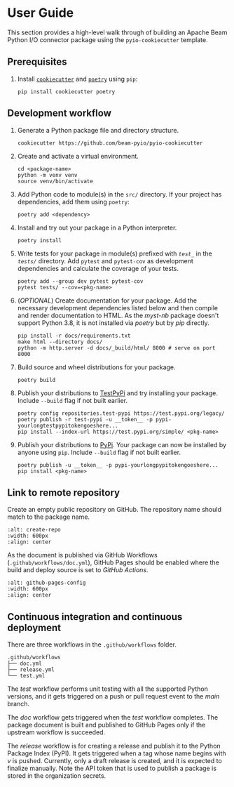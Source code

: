# User Guide

This section provides a high-level walk through of building an Apache Beam Python I/O connector package using the `pyio-cookiecutter` template.

## Prerequisites

1. Install [`cookiecutter`](https://cookiecutter.readthedocs.io/en/1.7.2/) and [`poetry`](https://python-poetry.org/) using `pip`:

    ```{prompt} bash
    pip install cookiecutter poetry
    ```

## Development workflow

1. Generate a Python package file and directory structure.

    ```{prompt} bash
    cookiecutter https://github.com/beam-pyio/pyio-cookiecutter
    ```

2. Create and activate a virtual environment.

    ```{prompt} bash
    cd <package-name>
    python -m venv venv
    source venv/bin/activate
    ```

3. Add Python code to module(s) in the `src/` directory. If your project has dependencies, add them using `poetry`:

    ```{prompt} bash
    poetry add <dependency>
    ```

4. Install and try out your package in a Python interpreter.

    ```{prompt} bash
    poetry install
    ```

5. Write tests for your package in module(s) prefixed with *`test_`* in the *`tests/`* directory. Add `pytest` and `pytest-cov` as development dependencies and calculate the coverage of your tests.

    ```{prompt} bash
    poetry add --group dev pytest pytest-cov
    pytest tests/ --cov=<pkg-name>
    ```

6. (*OPTIONAL*) Create documentation for your package. Add the necessary development dependencies listed below and then compile and render documentation to HTML. As the *myst-nb* package doesn't support Python 3.8, it is not installed via *poetry* but by *pip* directly.

    ```{prompt} bash
    pip install -r docs/requirements.txt
    make html --directory docs/
    python -m http.server -d docs/_build/html/ 8000 # serve on port 8000
    ```

7. Build source and wheel distributions for your package.

    ```{prompt} bash
    poetry build
    ```

8. Publish your distributions to [TestPyPi](https://test.pypi.org/) and try installing your package. Include `--build` flag if not built earlier.

    ```{prompt} bash
    poetry config repositories.test-pypi https://test.pypi.org/legacy/
    poetry publish -r test-pypi -u __token__ -p pypi-yourlongtestpypitokengoeshere...
    pip install --index-url https://test.pypi.org/simple/ <pkg-name>
    ```

9. Publish your distributions to [PyPi](https://pypi.org/). Your package can now be installed by anyone using `pip`.  Include `--build` flag if not built earlier.

    ```{prompt} bash
    poetry publish -u __token__ -p pypi-yourlongpypitokengoeshere...
    pip install <pkg-name>
    ```

## Link to remote repository

Create an empty public repository on GitHub. The repository name should match to the package name.

```{image} _static/create-repo.png
:alt: create-repo
:width: 600px
:align: center
```

As the document is published via GitHub Workflows (`.github/workflows/doc.yml`), GitHub Pages should be enabled where the build and deploy source is set to *GitHub Actions*.

```{image} _static/github-pages.png
:alt: github-pages-config
:width: 600px
:align: center
```

## Continuous integration and continuous deployment

There are three workflows in the `.github/workflows` folder.

```text
.github/workflows
├── doc.yml
├── release.yml
└── test.yml
```

The *test* workflow performs unit testing with all the supported Python versions, and it gets triggered on a push or pull request event to the *main* branch.

The *doc* workflow gets triggered when the *test* workflow completes. The package document is built and published to GitHub Pages only if the upstream workflow is succeeded.

The *release* workflow is for creating a release and publish it to the Python Package Index (PyPI). It gets triggered when a tag whose name begins with *v* is pushed. Currently, only a draft release is created, and it is expected to finalize manually. Note the API token that is used to publish a package is stored in the organization secrets.
